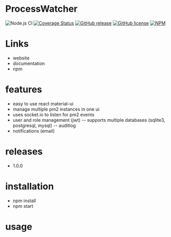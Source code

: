 # ProcessWatcher

![Node.js CI](https://github.com/MattEagle95/code-blocks/workflows/Node.js%20CI/badge.svg)
[![Coverage Status](https://coveralls.io/repos/github/MattEagle95/code-blocks/badge.svg)](https://coveralls.io/github/MattEagle95/code-blocks)
[![GitHub release](https://img.shields.io/github/release/MattEagle95/code-blocks.svg)](https://github.com/MattEagle95/code-blocks/releases/)
[![GitHub license](https://img.shields.io/github/license/Naereen/StrapDown.js.svg)](https://github.com/Naereen/StrapDown.js/blob/master/LICENSE)
[![NPM](https://nodei.co/npm/ender.png?mini=true)](https://nodei.co/npm/ender/)

# Links
- website
- documentation
- npm

# features
- easy to use react material-ui
- manage multiple pm2 instances in one ui
- uses socket.io to listen for pm2 events
- user and role management (jwt)
-- supports multiple databases (sqlite3, postgresql, mysql)
-- auditlog
- notifications (email)

# releases
- 1.0.0

# installation
- npm install 
- npm start

# usage
